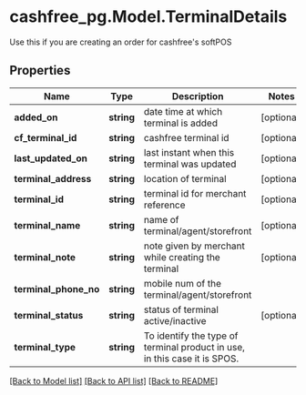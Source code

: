 # cashfree_pg.Model.TerminalDetails
Use this if you are creating an order for cashfree's softPOS

## Properties

Name | Type | Description | Notes
------------ | ------------- | ------------- | -------------
**added_on** | **string** | date time at which terminal is added | [optional] 
**cf_terminal_id** | **string** | cashfree terminal id | [optional] 
**last_updated_on** | **string** | last instant when this terminal was updated | [optional] 
**terminal_address** | **string** | location of terminal | [optional] 
**terminal_id** | **string** | terminal id for merchant reference | [optional] 
**terminal_name** | **string** | name of terminal/agent/storefront | [optional] 
**terminal_note** | **string** | note given by merchant while creating the terminal | [optional] 
**terminal_phone_no** | **string** | mobile num of the terminal/agent/storefront | 
**terminal_status** | **string** | status of terminal active/inactive | [optional] 
**terminal_type** | **string** | To identify the type of terminal product in use, in this case it is SPOS. | 

[[Back to Model list]](../README.md#documentation-for-models) [[Back to API list]](../README.md#documentation-for-api-endpoints) [[Back to README]](../README.md)

